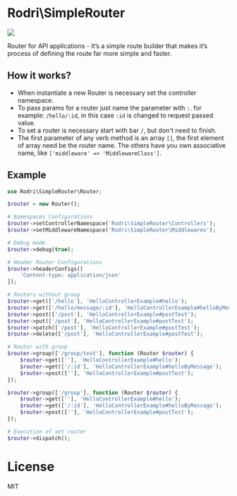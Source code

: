 # Rodri\SimpleRouter

<img src="https://img.shields.io/badge/php-%5E8.0-blue">

Router for API applications - It’s a simple route builder that makes it’s process of defining the route far more simple and faster.

## How it works?

* When instantiate a new Router is necessary set the controller
namespace.
* To pass params for a router just name the parameter with `:`.
for example: `/hello/:id`, in this case `:id` is changed to request passed value.
* To set a router is necessary start with bar `/`, but don't need to finish.
* The first parameter of any verb method is an array `[]`, the first element
of array need be the router name. The others have you own associative name, like `['middleware' => 'MiddlewareClass']`.

## Example
```php
use Rodri\SimpleRouter\Router;

$router = new Router();

# Namespaces Configurations
$router->setControllerNamespace('Rodri\SimpleRouter\Controllers');
$router->setMiddlewareNamespace('Rodri\SimpleRouter\Middlewares');

# Debug mode
$router->debug(true);

# Header Router Configurations
$router->headerConfigs([
    'Content-type: application/json'
]);

# Routers without group
$router->get(['/hello'], 'HelloControllerExample#hello');
$router->get(['/hello/message/:id'], 'HelloControllerExample#helloByMessage');
$router->post(['/post'], 'HelloControllerExample#postTest');
$router->put(['/post'], 'HelloControllerExample#postTest');
$router->patch(['/post'], 'HelloControllerExample#postTest');
$router->delete(['/post'], 'HelloControllerExample#postTest');

# Router with group
$router->group(['/group/test'], function (Router $router) {
    $router->get([''], 'HelloControllerExample#hello');
    $router->get(['/:id'], 'HelloControllerExample#helloByMessage');
    $router->post([''], 'HelloControllerExample#postTest');
});

$router->group(['/group'], function (Router $router) {
    $router->get([''], 'HelloControllerExample#hello');
    $router->get(['/:id'], 'HelloControllerExample#helloByMessage');
    $router->post([''], 'HelloControllerExample#postTest');
});

# Execution of set router
$router->dispatch();

```

# License

MIT
